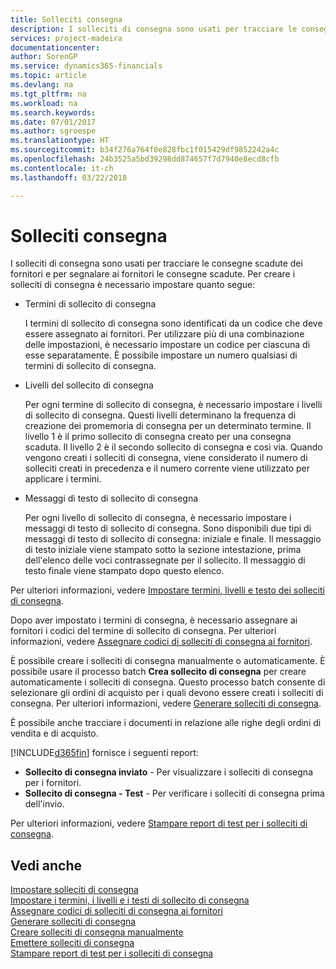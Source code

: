 ```yaml
---
title: Solleciti consegna
description: I solleciti di consegna sono usati per tracciare le consegne scadute dei fornitori e per segnalare ai fornitori le consegne scadute.
services: project-madeira
documentationcenter: 
author: SorenGP
ms.service: dynamics365-financials
ms.topic: article
ms.devlang: na
ms.tgt_pltfrm: na
ms.workload: na
ms.search.keywords: 
ms.date: 07/01/2017
ms.author: sgroespe
ms.translationtype: HT
ms.sourcegitcommit: b34f276a764f0e828fbc1f015429df9852242a4c
ms.openlocfilehash: 24b3525a5bd39298dd874657f7d7940e8ecd8cfb
ms.contentlocale: it-ch
ms.lasthandoff: 03/22/2018

---
```

# <a name="delivery-reminders"></a>Solleciti consegna
I solleciti di consegna sono usati per tracciare le consegne scadute dei fornitori e per segnalare ai fornitori le consegne scadute. Per creare i solleciti di consegna è necessario impostare quanto segue:  

- Termini di sollecito di consegna  

    I termini di sollecito di consegna sono identificati da un codice che deve essere assegnato ai fornitori. Per utilizzare più di una combinazione delle impostazioni, è necessario impostare un codice per ciascuna di esse separatamente. È possibile impostare un numero qualsiasi di termini di sollecito di consegna.  

- Livelli del sollecito di consegna  

    Per ogni termine di sollecito di consegna, è necessario impostare i livelli di sollecito di consegna. Questi livelli determinano la frequenza di creazione dei promemoria di consegna per un determinato termine. Il livello 1 è il primo sollecito di consegna creato per una consegna scaduta. Il livello 2 è il secondo sollecito di consegna e così via. Quando vengono creati i solleciti di consegna, viene considerato il numero di solleciti creati in precedenza e il numero corrente viene utilizzato per applicare i termini.  

- Messaggi di testo di sollecito di consegna  

    Per ogni livello di sollecito di consegna, è necessario impostare i messaggi di testo di sollecito di consegna. Sono disponibili due tipi di messaggi di testo di sollecito di consegna: iniziale e finale. Il messaggio di testo iniziale viene stampato sotto la sezione intestazione, prima dell'elenco delle voci contrassegnate per il sollecito. Il messaggio di testo finale viene stampato dopo questo elenco.  

Per ulteriori informazioni, vedere [Impostare termini, livelli e testo dei solleciti di consegna](how-to-set-up-delivery-reminder-terms-levels-and-text.md).  

Dopo aver impostato i termini di consegna, è necessario assegnare ai fornitori i codici del termine di sollecito di consegna. Per ulteriori informazioni, vedere [Assegnare codici di solleciti di consegna ai fornitori](how-to-assign-delivery-reminder-codes-to-vendors.md).  

È possibile creare i solleciti di consegna manualmente o automaticamente. È possibile usare il processo batch **Crea sollecito di consegna** per creare automaticamente i solleciti di consegna. Questo processo batch consente di selezionare gli ordini di acquisto per i quali devono essere creati i solleciti di consegna. Per ulteriori informazioni, vedere [Generare solleciti di consegna](how-to-issue-delivery-reminders.md).  

È possibile anche tracciare i documenti in relazione alle righe degli ordini di vendita e di acquisto.  

[!INCLUDE[d365fin](../../includes/d365fin_md.md)] fornisce i seguenti report:  

- **Sollecito di consegna inviato** - Per visualizzare i solleciti di consegna per i fornitori.  
- **Sollecito di consegna - Test** - Per verificare i solleciti di consegna prima dell'invio.  

Per ulteriori informazioni, vedere [Stampare report di test per i solleciti di consegna](how-to-print-test-reports-for-delivery-reminders.md).  

## <a name="see-also"></a>Vedi anche  
 [Impostare solleciti di consegna](how-to-set-up-delivery-reminders.md)   
 [Impostare i termini, i livelli e i testi di sollecito di consegna](how-to-set-up-delivery-reminder-terms-levels-and-text.md)   
 [Assegnare codici di solleciti di consegna ai fornitori](how-to-assign-delivery-reminder-codes-to-vendors.md)   
 [Generare solleciti di consegna](how-to-generate-delivery-reminders.md)   
 [Creare solleciti di consegna manualmente](how-to-create-delivery-reminders-manually.md)   
 [Emettere solleciti di consegna](how-to-issue-delivery-reminders.md)   
 [Stampare report di test per i solleciti di consegna](how-to-print-test-reports-for-delivery-reminders.md)

